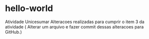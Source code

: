 # hello-world
Atividade Unicesumar
Alteracoes realizadas para cumprir o item 3 da atividade ( Alterar um arquivo e fazer commit dessas alteracoes para GitHub.)
